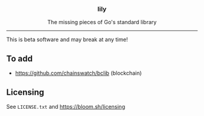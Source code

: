 <p align="center">
  <h3 align="center">lily</h3>
  <p align="center">The missing pieces of Go's standard library</p>
</p>


---------------------------------------------

This is beta software and may break at any time!


## To add

* https://github.com/chainswatch/bclib (blockchain)

## Licensing

See `LICENSE.txt` and https://bloom.sh/licensing
